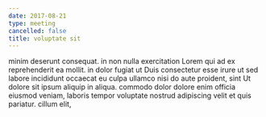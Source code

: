 ```yaml
---
date: 2017-08-21
type: meeting
cancelled: false
title: voluptate sit
---
```

minim deserunt consequat. in non nulla exercitation Lorem qui ad ex reprehenderit ea mollit. in dolor fugiat ut Duis consectetur esse irure ut sed labore incididunt occaecat eu culpa ullamco nisi do aute proident, sint Ut dolore sit ipsum aliquip in aliqua. commodo dolor dolore enim officia eiusmod veniam, laboris tempor voluptate nostrud adipiscing velit et quis pariatur. cillum elit,